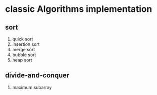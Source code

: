 # classic Algorithms implementation

## sort
1. quick sort
1. insertion sort
1. merge sort
1. bubble sort
1. heap sort

## divide-and-conquer
1. maximum subarray

